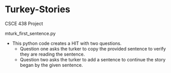 Turkey-Stories
==============

CSCE 438 Project

mturk_first_sentence.py
- This python code creates a HIT with two questions. 
  - Question one asks the turker to copy the provided sentence to verify they are reading the sentence. 
  - Question two asks the turker to add a sentence to continue the story began by the given sentence.
